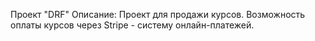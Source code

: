 Проект "DRF"
Описание:
Проект для продажи курсов.
Возможность оплаты курсов через Stripe - систему онлайн-платежей.
